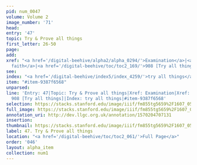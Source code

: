 ```yaml
---
pid: num_0047
volume: Volume 2
image_number: '71'
head: 
entry: '47'
topic: Try & Prove all things
first_letter: 26-50
page: 
add: 
xref: "<a href='/digital-beehive/alpha2/alpha_0294/'>Examination</a>|<a href='/digital-beehive/num1/num_0053/'>implicite
  faith</a>|<a href='/digital-beehive/toc/toc2_169/'>908 [Try all things]</a>"
see: 
index: "<a href='/digital-beehive/index5/index_4259/'>try all things</a>"
item: "#item-9387f6568"
unparsed: 
line: 'Entry: 47|Topic: Try & Prove all things|Xref: Examination|Xref: implicite faith|Xref:
  908 [Try all things]|Index: try all things|#item-9387f6568'
selection: https://stacks.stanford.edu/image/iiif/fm855tg5659%2F1607_0538/198,3134,3138,587/full/0/default.jpg
full_image: https://stacks.stanford.edu/image/iiif/fm855tg5659%2F1607_0538/full/full/0/default.jpg
annotation_uri: http://dev.llgc.org.uk/annotation/1570204707131
insertion: 
thumbnail: https://stacks.stanford.edu/image/iiif/fm855tg5659%2F1607_0538/198,3134,600,180/250,/0/default.jpg
label: 47. Try & Prove all things
location: "<a href='/digital-beehive/toc/toc2_061/'>Full Page</a>"
order: '046'
layout: alpha_item
collection: num1
---
```

